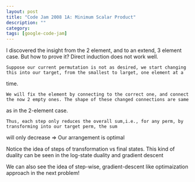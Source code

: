 ```yaml
---
layout: post
title: "Code Jam 2008 1A: Minimum Scalar Product"
description: ""
category: 
tags: [google-code-jam]
---
```


I discovered the insight from the 2 element, and to an extend, 3 element case. But how to prove it? Direct induction does not work well.

    Suppose our current permutation is not as desired, we start changing this into our target, from the smallest to larget, one element at a
time. 

    We will fix the element by connecting to the correct one, and connect the now 2 empty ones. The shape of these changed connections are same
as in the 2-element case. 

    Thus, each step only reduces the overall sum,i.e., for any perm, by transforming into our target perm, the sum
will only decrease => Our arrangement is optimal

Notice the idea of steps of transformation vs final states. This kind of duality can be seen in the log-state duality and gradient descent

We can also see the idea of step-wise, gradient-descent like optimaization approach in the next problem!
